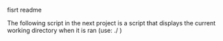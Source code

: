 fisrt readme

The following script in the next project is a script that displays the current working directory when it is ran (use: ./ )
